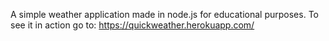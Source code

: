 A simple weather application made in node.js for educational purposes. To see it in action go to: https://quickweather.herokuapp.com/
